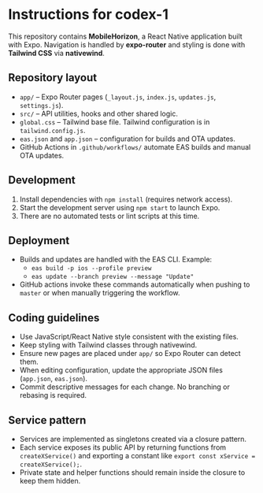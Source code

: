 # Instructions for codex-1

This repository contains **MobileHorizon**, a React Native application built with Expo. Navigation is handled by **expo-router** and styling is done with **Tailwind CSS** via **nativewind**.

## Repository layout

- `app/` – Expo Router pages (`_layout.js`, `index.js`, `updates.js`, `settings.js`).
- `src/` – API utilities, hooks and other shared logic.
- `global.css` – Tailwind base file. Tailwind configuration is in `tailwind.config.js`.
- `eas.json` and `app.json` – configuration for builds and OTA updates.
- GitHub Actions in `.github/workflows/` automate EAS builds and manual OTA updates.

## Development

1. Install dependencies with `npm install` (requires network access).
2. Start the development server using `npm start` to launch Expo.
3. There are no automated tests or lint scripts at this time.

## Deployment

- Builds and updates are handled with the EAS CLI. Example:
  - `eas build -p ios --profile preview`
  - `eas update --branch preview --message "Update"`
- GitHub actions invoke these commands automatically when pushing to `master` or when manually triggering the workflow.

## Coding guidelines

- Use JavaScript/React Native style consistent with the existing files.
- Keep styling with Tailwind classes through nativewind.
- Ensure new pages are placed under `app/` so Expo Router can detect them.
- When editing configuration, update the appropriate JSON files (`app.json`, `eas.json`).
- Commit descriptive messages for each change. No branching or rebasing is required.

## Service pattern

- Services are implemented as singletons created via a closure pattern.
- Each service exposes its public API by returning functions from `createXService()` and exporting a constant like `export const xService = createXService();`.
- Private state and helper functions should remain inside the closure to keep them hidden.
